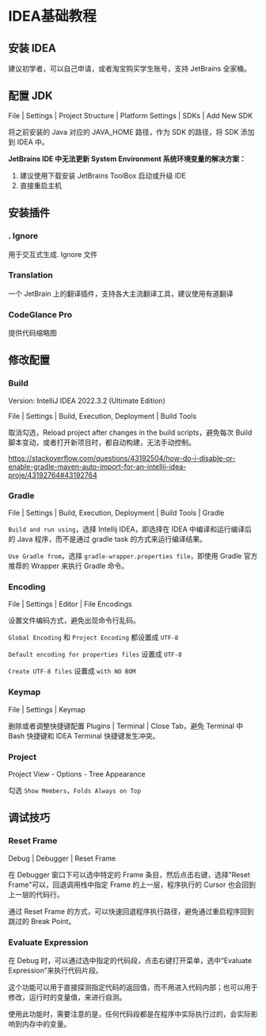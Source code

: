 # IDEA基础教程


## 安装 IDEA

建议初学者，可以自己申请，或者淘宝购买学生账号，支持 JetBrains 全家桶。


## 配置 JDK

File | Settings | Project Structure | Platform Settings | SDKs | Add New SDK

将之前安装的 Java 对应的 JAVA_HOME 路径，作为 SDK 的路径，将 SDK 添加到 IDEA 中。


**JetBrains IDE 中无法更新 System Environment 系统环境变量的解决方案：**
1. 建议使用下载安装 JetBrains ToolBox 启动或升级 IDE
2. 直接重启主机


## 安装插件

### . Ignore

用于交互式生成. Ignore 文件

### Translation

一个 JetBrain 上的翻译插件，支持各大主流翻译工具，建议使用有道翻译

### CodeGlance Pro

提供代码缩略图

## 修改配置

### Build

Version: IntelliJ IDEA 2022.3.2 (Ultimate Edition)

File | Settings | Build, Execution, Deployment | Build Tools

取消勾选，Reload project after changes in the build scripts，避免每次 Build 脚本变动，或者打开新项目时，都自动构建，无法手动控制。

https://stackoverflow.com/questions/43192504/how-do-i-disable-or-enable-gradle-maven-auto-import-for-an-intellij-idea-proje/43192764#43192764

### Gradle

File | Settings | Build, Execution, Deployment | Build Tools | Gradle

`Build and run using`，选择 Intellij IDEA，即选择在 IDEA 中编译和运行编译后的 Java 程序，而不是通过 gradle task 的方式来运行编译结果。

`Use Gradle from`，选择 `gradle-wrapper.properties file`，即使用 Gradle 官方推荐的 Wrapper 来执行 Gradle 命令。


### Encoding

File | Settings | Editor | File Encodings

设置文件编码方式，避免出现命令行乱码。

`Global Encoding` 和 `Project Encoding` 都设置成 `UTF-8`

`Default encoding for properties files` 设置成 `UTF-8`

`Create UTF-8 files` 设置成 `with NO BOM`


### Keymap

File | Settings | Keymap

删除或者调整快捷键配置 Plugins | Terminal | Close Tab，避免 Terminal 中 Bash 快捷键和 IDEA Terminal 快捷键发生冲突。


### Project

Project View - Options - Tree Appearance

勾选 `Show Members`，`Folds Always on Top`


## 调试技巧

### Reset Frame

Debug | Debugger | Reset Frame

在 Debugger 窗口下可以选中特定的 Frame 条目，然后点击右键，选择"Reset Frame"可以，回退调用栈中指定 Frame 的上一层，程序执行的 Cursor 也会回到上一层的代码行。

通过 Reset Frame 的方式，可以快速回退程序执行路径，避免通过重启程序回到跳过的 Break Point。


### Evaluate Expression

在 Debug 时，可以通过选中指定的代码段，点击右键打开菜单，选中“Evaluate Expression”来执行代码片段。

这个功能可以用于直接探测指定代码的返回值，而不用进入代码内部；也可以用于修改，运行时的变量值，来进行自测。

使用此功能时，需要注意的是，任何代码段都是在程序中实际执行过的，会实际影响到内存中的变量。